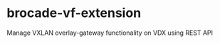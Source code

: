 brocade-vf-extension
====================

Manage VXLAN overlay-gateway functionality on VDX using REST API
